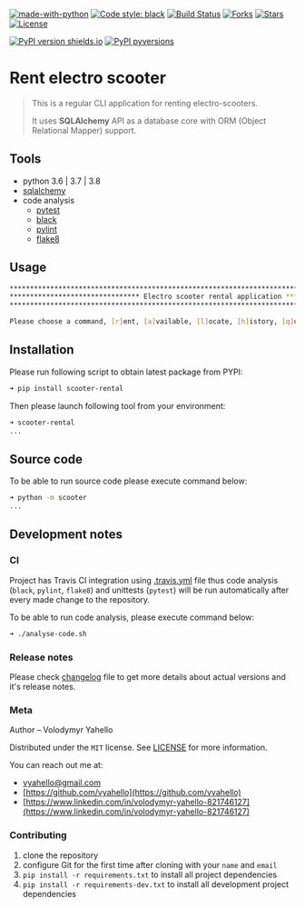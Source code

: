 [![made-with-python](https://img.shields.io/badge/Made%20with-Python-1f425f.svg)](https://www.python.org/)
[![Code style: black](https://img.shields.io/badge/code%20style-black-000000.svg)](https://github.com/psf/black)
[![Build Status](https://travis-ci.org/vyahello/rent-electro-scooter.svg?branch=master)](https://travis-ci.org/vyahello/rent-electro-scooter)
[![Forks](https://img.shields.io/github/forks/vyahello/rent-electro-scooter)](https://github.com/vyahello/rent-electro-scooter/network/members)
[![Stars](https://img.shields.io/github/stars/vyahello/rent-electro-scooter)](https://github.com/vyahello/rent-electro-scooter/stargazers)
[![License](https://img.shields.io/badge/license-MIT-green.svg)](LICENSE.md)

[![PyPI version shields.io](https://img.shields.io/pypi/v/rent-electro-scooter.svg)](https://pypi.python.org/pypi/rent-electro-scooter/)
[![PyPI pyversions](https://img.shields.io/pypi/pyversions/rent-electro-scooter.svg)](https://pypi.python.org/pypi/rent-electro-scooter/)

# Rent electro scooter

> This is a regular CLI application for renting electro-scooters. 
>
> It uses **SQLAlchemy** API as a database core with ORM (Object Relational Mapper) support.

## Tools
- python 3.6 | 3.7 | 3.8
- [sqlalchemy](https://www.sqlalchemy.org)
- code analysis
  - [pytest](https://pypi.org/project/pytest/)
  - [black](https://black.readthedocs.io/en/stable/)
  - [pylint](https://www.pylint.org/)
  - [flake8](http://flake8.pycqa.org/en/latest/)

## Usage
```bash
****************************************************************************************************
******************************** Electro scooter rental application ********************************
****************************************************************************************************

Please choose a command, [r]ent, [a]vailable, [l]ocate, [h]istory, [q]uit:
```

## Installation

Please run following script to obtain latest package from PYPI:
```bash
➜ pip install scooter-rental
```

Then please launch following tool from your environment:
```bash
➜ scooter-rental
...
```

## Source code

To be able to run source code please execute command below:

```bash
➜ python -m scooter
...
```

## Development notes

### CI

Project has Travis CI integration using [.travis.yml](.travis.yml) file thus code analysis (`black`, `pylint`, `flake8`) and unittests (`pytest`) will be run automatically
after every made change to the repository.

To be able to run code analysis, please execute command below:
```bash
➜ ./analyse-code.sh
```

### Release notes

Please check [changelog](CHANGELOG.md) file to get more details about actual versions and it's release notes.

### Meta

Author – Volodymyr Yahello

Distributed under the `MIT` license. See [LICENSE](LICENSE.md) for more information.

You can reach out me at:
* [vyahello@gmail.com](vyahello@gmail.com)
* [https://github.com/vyahello](https://github.com/vyahello)
* [https://www.linkedin.com/in/volodymyr-yahello-821746127](https://www.linkedin.com/in/volodymyr-yahello-821746127)

### Contributing
1. clone the repository
2. configure Git for the first time after cloning with your `name` and `email`
3. `pip install -r requirements.txt` to install all project dependencies
3. `pip install -r requirements-dev.txt` to install all development project dependencies